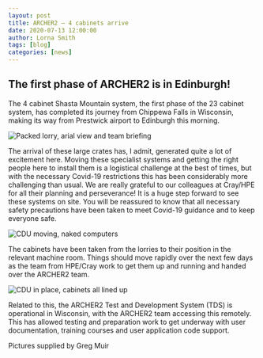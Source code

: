 ```yaml
---
layout: post
title: ARCHER2 – 4 cabinets arrive
date: 2020-07-13 12:00:00
author: Lorna Smith
tags: [blog]
categories: [news]
---
```


## The first phase of ARCHER2 is in Edinburgh!  

 

The 4 cabinet Shasta Mountain system, the first phase of the 23 cabinet system, has completed its journey from Chippewa Falls in Wisconsin, making its way from Prestwick airport to Edinburgh this morning.  

<img src="{{ site.baseurl }}/img/news/2020-07-13-pic1.png" alt="Packed lorry, arial view and team briefing" title="Packed lorry, arial view and team briefing"/>

The arrival of these large crates has, I admit, generated quite a lot of excitement here. Moving these specialist systems and getting the right people here to install them is a logistical challenge at the best of times, but with the necessary Covid-19 restrictions this has been considerably more challenging than usual. We are really grateful to our colleagues at Cray/HPE for all their planning and perseverance! It is a huge step forward to see these systems on site. You will be reassured to know that all necessary safety precautions have been taken to meet Covid-19 guidance and to keep everyone safe. 

<img src="{{ site.baseurl }}/img/news/2020-07-13-pic2.png" alt="CDU moving, naked computers" title="CDU moving, naked computers" />

The cabinets have been taken from the lorries to their position in the relevant machine room. Things should move rapidly over the next few days as the team from HPE/Cray work to get them up and running and handed over the ARCHER2 team.  

<img src="{{ site.baseurl }}/img/news/2020-07-13-pic3.png" alt="CDU in place, cabinets all lined up" title="CDU in place, cabinets all lined up" />

Related to this, the ARCHER2 Test and Development System (TDS) is operational in Wisconsin, with the ARCHER2 team accessing this remotely. This has allowed testing and preparation work to get underway with user documentation, training courses and user application code support. 

Pictures supplied by Greg Muir

 


